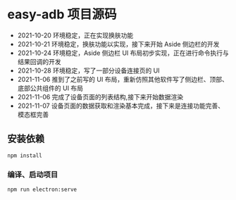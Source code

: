 # easy-adb 项目源码
- 2021-10-20 环境稳定，正在实现换肤功能
- 2021-10-21 环境稳定，换肤功能以实现，接下来开始 Aside 侧边栏的开发
- 2021-10-24 环境稳定，Aside 侧边栏 UI 布局初步实现，正在进行命令执行与结果回调的开发
- 2021-10-28 环境稳定，写了一部分设备连接页的 UI
- 2021-11-06 推到了之前写的 UI 布局，重新仿照其他软件写了侧边栏、顶部、底部公共组件的 UI 布局
- 2021-11-06 完成了设备页面的列表结构,接下来开始数据渲染
- 2021-11-07 设备页面的数据获取和渲染基本完成，接下来是连接功能完善、模态框完善

## 安装依赖
```
npm install
```

### 编译、启动项目
```
npm run electron:serve
```

